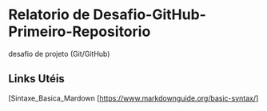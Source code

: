 # Relatorio de Desafio-GitHub-Primeiro-Repositorio
desafio de projeto (Git/GitHub)
## Links Utéis
[Sintaxe_Basica_Mardown [https://www.markdownguide.org/basic-syntax/]
